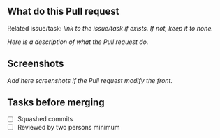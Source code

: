 ## What do this Pull request
Related issue/task: _link to the issue/task if exists. If not, keep it to none._

_Here is a description of what the Pull request do._

## Screenshots
_Add here screenshots if the Pull request modify the front._

## Tasks before merging
 * [ ] Squashed commits
 * [ ] Reviewed by two persons minimum
